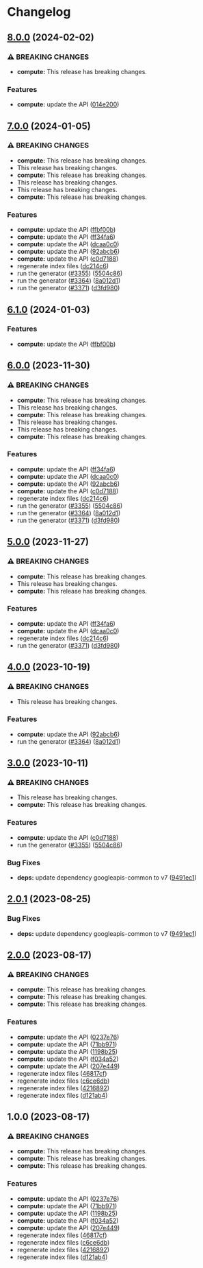 # Changelog

## [8.0.0](https://github.com/googleapis/google-api-nodejs-client/compare/compute-v7.0.0...compute-v8.0.0) (2024-02-02)


### ⚠ BREAKING CHANGES

* **compute:** This release has breaking changes.

### Features

* **compute:** update the API ([014e200](https://github.com/googleapis/google-api-nodejs-client/commit/014e200c79aa90dd08ec2bd2bdefae97560b0686))

## [7.0.0](https://github.com/googleapis/google-api-nodejs-client/compare/compute-v6.1.0...compute-v7.0.0) (2024-01-05)


### ⚠ BREAKING CHANGES

* **compute:** This release has breaking changes.
* This release has breaking changes.
* **compute:** This release has breaking changes.
* This release has breaking changes.
* This release has breaking changes.
* **compute:** This release has breaking changes.

### Features

* **compute:** update the API ([ffbf00b](https://github.com/googleapis/google-api-nodejs-client/commit/ffbf00b1c1dfa03616f3900be03014f20f04c65e))
* **compute:** update the API ([ff34fa6](https://github.com/googleapis/google-api-nodejs-client/commit/ff34fa659d97eb880290823f5724514a546f29a7))
* **compute:** update the API ([dcaa0c0](https://github.com/googleapis/google-api-nodejs-client/commit/dcaa0c0f6b15405ce8a9b23cf0aca20c82268240))
* **compute:** update the API ([92abcb6](https://github.com/googleapis/google-api-nodejs-client/commit/92abcb604adb3960323db96d1d4aa02994e6ff17))
* **compute:** update the API ([c0d7188](https://github.com/googleapis/google-api-nodejs-client/commit/c0d7188676f5989875202c038db3e53d50477413))
* regenerate index files ([dc214c6](https://github.com/googleapis/google-api-nodejs-client/commit/dc214c6fc788530f9723840985ef901e725b4330))
* run the generator ([#3355](https://github.com/googleapis/google-api-nodejs-client/issues/3355)) ([5504c86](https://github.com/googleapis/google-api-nodejs-client/commit/5504c86fd61740886047320e2ed70f02a164acd7))
* run the generator ([#3364](https://github.com/googleapis/google-api-nodejs-client/issues/3364)) ([8a012d1](https://github.com/googleapis/google-api-nodejs-client/commit/8a012d18c1dd5499a087b114eda0f2c22baef203))
* run the generator ([#3371](https://github.com/googleapis/google-api-nodejs-client/issues/3371)) ([d3fd980](https://github.com/googleapis/google-api-nodejs-client/commit/d3fd980907c318048c7ee471c38033cf529a3c04))

## [6.1.0](https://github.com/googleapis/google-api-nodejs-client/compare/compute-v6.0.0...compute-v6.1.0) (2024-01-03)


### Features

* **compute:** update the API ([ffbf00b](https://github.com/googleapis/google-api-nodejs-client/commit/ffbf00b1c1dfa03616f3900be03014f20f04c65e))

## [6.0.0](https://github.com/googleapis/google-api-nodejs-client/compare/compute-v5.0.0...compute-v6.0.0) (2023-11-30)


### ⚠ BREAKING CHANGES

* **compute:** This release has breaking changes.
* This release has breaking changes.
* **compute:** This release has breaking changes.
* This release has breaking changes.
* This release has breaking changes.
* **compute:** This release has breaking changes.

### Features

* **compute:** update the API ([ff34fa6](https://github.com/googleapis/google-api-nodejs-client/commit/ff34fa659d97eb880290823f5724514a546f29a7))
* **compute:** update the API ([dcaa0c0](https://github.com/googleapis/google-api-nodejs-client/commit/dcaa0c0f6b15405ce8a9b23cf0aca20c82268240))
* **compute:** update the API ([92abcb6](https://github.com/googleapis/google-api-nodejs-client/commit/92abcb604adb3960323db96d1d4aa02994e6ff17))
* **compute:** update the API ([c0d7188](https://github.com/googleapis/google-api-nodejs-client/commit/c0d7188676f5989875202c038db3e53d50477413))
* regenerate index files ([dc214c6](https://github.com/googleapis/google-api-nodejs-client/commit/dc214c6fc788530f9723840985ef901e725b4330))
* run the generator ([#3355](https://github.com/googleapis/google-api-nodejs-client/issues/3355)) ([5504c86](https://github.com/googleapis/google-api-nodejs-client/commit/5504c86fd61740886047320e2ed70f02a164acd7))
* run the generator ([#3364](https://github.com/googleapis/google-api-nodejs-client/issues/3364)) ([8a012d1](https://github.com/googleapis/google-api-nodejs-client/commit/8a012d18c1dd5499a087b114eda0f2c22baef203))
* run the generator ([#3371](https://github.com/googleapis/google-api-nodejs-client/issues/3371)) ([d3fd980](https://github.com/googleapis/google-api-nodejs-client/commit/d3fd980907c318048c7ee471c38033cf529a3c04))

## [5.0.0](https://github.com/googleapis/google-api-nodejs-client/compare/compute-v4.0.0...compute-v5.0.0) (2023-11-27)


### ⚠ BREAKING CHANGES

* **compute:** This release has breaking changes.
* This release has breaking changes.
* **compute:** This release has breaking changes.

### Features

* **compute:** update the API ([ff34fa6](https://github.com/googleapis/google-api-nodejs-client/commit/ff34fa659d97eb880290823f5724514a546f29a7))
* **compute:** update the API ([dcaa0c0](https://github.com/googleapis/google-api-nodejs-client/commit/dcaa0c0f6b15405ce8a9b23cf0aca20c82268240))
* regenerate index files ([dc214c6](https://github.com/googleapis/google-api-nodejs-client/commit/dc214c6fc788530f9723840985ef901e725b4330))
* run the generator ([#3371](https://github.com/googleapis/google-api-nodejs-client/issues/3371)) ([d3fd980](https://github.com/googleapis/google-api-nodejs-client/commit/d3fd980907c318048c7ee471c38033cf529a3c04))

## [4.0.0](https://github.com/googleapis/google-api-nodejs-client/compare/compute-v3.0.0...compute-v4.0.0) (2023-10-19)


### ⚠ BREAKING CHANGES

* This release has breaking changes.

### Features

* **compute:** update the API ([92abcb6](https://github.com/googleapis/google-api-nodejs-client/commit/92abcb604adb3960323db96d1d4aa02994e6ff17))
* run the generator ([#3364](https://github.com/googleapis/google-api-nodejs-client/issues/3364)) ([8a012d1](https://github.com/googleapis/google-api-nodejs-client/commit/8a012d18c1dd5499a087b114eda0f2c22baef203))

## [3.0.0](https://github.com/googleapis/google-api-nodejs-client/compare/compute-v2.0.1...compute-v3.0.0) (2023-10-11)


### ⚠ BREAKING CHANGES

* This release has breaking changes.
* **compute:** This release has breaking changes.

### Features

* **compute:** update the API ([c0d7188](https://github.com/googleapis/google-api-nodejs-client/commit/c0d7188676f5989875202c038db3e53d50477413))
* run the generator ([#3355](https://github.com/googleapis/google-api-nodejs-client/issues/3355)) ([5504c86](https://github.com/googleapis/google-api-nodejs-client/commit/5504c86fd61740886047320e2ed70f02a164acd7))


### Bug Fixes

* **deps:** update dependency googleapis-common to v7 ([9491ec1](https://github.com/googleapis/google-api-nodejs-client/commit/9491ec1cdc3c413e7d73edcfcd59cf5c28a7c855))

## [2.0.1](https://github.com/googleapis/google-api-nodejs-client/compare/compute-v2.0.0...compute-v2.0.1) (2023-08-25)


### Bug Fixes

* **deps:** update dependency googleapis-common to v7 ([9491ec1](https://github.com/googleapis/google-api-nodejs-client/commit/9491ec1cdc3c413e7d73edcfcd59cf5c28a7c855))

## [2.0.0](https://github.com/googleapis/google-api-nodejs-client/compare/compute-v1.0.0...compute-v2.0.0) (2023-08-17)


### ⚠ BREAKING CHANGES

* **compute:** This release has breaking changes.
* **compute:** This release has breaking changes.
* **compute:** This release has breaking changes.

### Features

* **compute:** update the API ([0237e76](https://github.com/googleapis/google-api-nodejs-client/commit/0237e76d5b40fff08d0169a9872bdb6d7d917560))
* **compute:** update the API ([71bb971](https://github.com/googleapis/google-api-nodejs-client/commit/71bb971261d3dcf82b8f5c5c812087f1f36945aa))
* **compute:** update the API ([1198b25](https://github.com/googleapis/google-api-nodejs-client/commit/1198b25997bd1c0a754551b05815d12c5f3a8350))
* **compute:** update the API ([f034a52](https://github.com/googleapis/google-api-nodejs-client/commit/f034a525df70acaa647e9fd5123e85dcf8ed6ef4))
* **compute:** update the API ([207e449](https://github.com/googleapis/google-api-nodejs-client/commit/207e449acb8ad5b8850438be3b98a029f44821fd))
* regenerate index files ([46817cf](https://github.com/googleapis/google-api-nodejs-client/commit/46817cfbbdb7030ef55c89dcd5dd54b85d14da5b))
* regenerate index files ([c6ce6db](https://github.com/googleapis/google-api-nodejs-client/commit/c6ce6db24417be7ec0d5cb572288042973a390e0))
* regenerate index files ([4216892](https://github.com/googleapis/google-api-nodejs-client/commit/42168925208e087c952d1fc8267847731d05ae9f))
* regenerate index files ([d121ab4](https://github.com/googleapis/google-api-nodejs-client/commit/d121ab4cb630dd1c77a228166da2788bd2bd1175))

## 1.0.0 (2023-08-17)


### ⚠ BREAKING CHANGES

* **compute:** This release has breaking changes.
* **compute:** This release has breaking changes.
* **compute:** This release has breaking changes.

### Features

* **compute:** update the API ([0237e76](https://github.com/googleapis/google-api-nodejs-client/commit/0237e76d5b40fff08d0169a9872bdb6d7d917560))
* **compute:** update the API ([71bb971](https://github.com/googleapis/google-api-nodejs-client/commit/71bb971261d3dcf82b8f5c5c812087f1f36945aa))
* **compute:** update the API ([1198b25](https://github.com/googleapis/google-api-nodejs-client/commit/1198b25997bd1c0a754551b05815d12c5f3a8350))
* **compute:** update the API ([f034a52](https://github.com/googleapis/google-api-nodejs-client/commit/f034a525df70acaa647e9fd5123e85dcf8ed6ef4))
* **compute:** update the API ([207e449](https://github.com/googleapis/google-api-nodejs-client/commit/207e449acb8ad5b8850438be3b98a029f44821fd))
* regenerate index files ([46817cf](https://github.com/googleapis/google-api-nodejs-client/commit/46817cfbbdb7030ef55c89dcd5dd54b85d14da5b))
* regenerate index files ([c6ce6db](https://github.com/googleapis/google-api-nodejs-client/commit/c6ce6db24417be7ec0d5cb572288042973a390e0))
* regenerate index files ([4216892](https://github.com/googleapis/google-api-nodejs-client/commit/42168925208e087c952d1fc8267847731d05ae9f))
* regenerate index files ([d121ab4](https://github.com/googleapis/google-api-nodejs-client/commit/d121ab4cb630dd1c77a228166da2788bd2bd1175))

